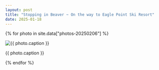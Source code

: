 ```yaml
---
layout: post
title: "Stopping in Beaver ~ On the way to Eagle Point Ski Resort"
date: 2025-01-18
---
```


{% for photo in site.data["photos-20250206"] %}
  <div>
    <img src="{{ site.baseurl }}/photos/{{ photo.file }}" alt="{{ photo.caption }}">
    <p>{{ photo.caption }}</p>
  </div>
{% endfor %}